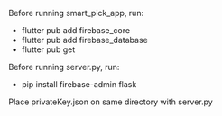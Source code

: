Before running smart_pick_app, run:
- flutter pub add firebase_core
- flutter pub add firebase_database
- flutter pub get

Before running server.py, run:
- pip install firebase-admin flask

Place privateKey.json on same directory with server.py
